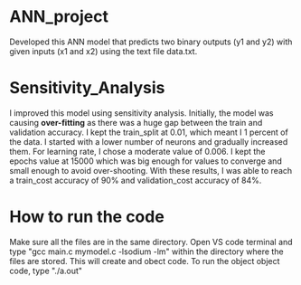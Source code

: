 # ANN_project
Developed this ANN model that predicts two binary outputs (y1 and y2) with given inputs (x1 and x2) using the text file data.txt. 

# Sensitivity_Analysis
I improved this model using sensitivity analysis. Initially, the model was causing **over-fitting** as there was a huge gap between the train and validation accuracy. I kept the train_split at 0.01, which meant I
1 percent of the data. I started with a lower number of neurons and gradually increased them. For learning rate, I chose a moderate value of 0.006. I kept the epochs value at 15000 which was big enough for values
to converge and small enough to avoid over-shooting. 
With these results, I was able to reach a train_cost accuracy of 90% and validation_cost accuracy of 84%.

# How to run the code
Make sure all the files are in the same directory. Open VS code terminal and type "gcc main.c mymodel.c -lsodium -lm" within the directory where the files are stored. This will create and obect code.
To run the object object code, type "./a.out"
